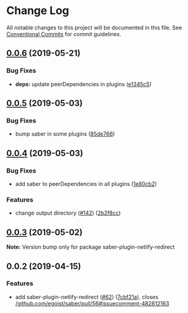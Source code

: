 # Change Log

All notable changes to this project will be documented in this file.
See [Conventional Commits](https://conventionalcommits.org) for commit guidelines.

## [0.0.6](https://github.com/egoist/saber/compare/saber-plugin-netlify-redirect@0.0.5...saber-plugin-netlify-redirect@0.0.6) (2019-05-21)

### Bug Fixes

- **deps:** update peerDependencies in plugins ([e1345c5](https://github.com/egoist/saber/commit/e1345c5))

## [0.0.5](https://github.com/egoist/saber/compare/saber-plugin-netlify-redirect@0.0.4...saber-plugin-netlify-redirect@0.0.5) (2019-05-03)

### Bug Fixes

- bump saber in some plugins ([85de766](https://github.com/egoist/saber/commit/85de766))

## [0.0.4](https://github.com/egoist/saber/compare/saber-plugin-netlify-redirect@0.0.3...saber-plugin-netlify-redirect@0.0.4) (2019-05-03)

### Bug Fixes

- add saber to peerDependencies in all plugins ([1e80cb2](https://github.com/egoist/saber/commit/1e80cb2))

### Features

- change output directory ([#142](https://github.com/egoist/saber/issues/142)) ([2b2f8cc](https://github.com/egoist/saber/commit/2b2f8cc))

## [0.0.3](https://github.com/egoist/saber/compare/saber-plugin-netlify-redirect@0.0.2...saber-plugin-netlify-redirect@0.0.3) (2019-05-02)

**Note:** Version bump only for package saber-plugin-netlify-redirect

## 0.0.2 (2019-04-15)

### Features

- add saber-plugin-netlify-redirect ([#62](https://github.com/egoist/saber/issues/62)) ([7cbf21a](https://github.com/egoist/saber/commit/7cbf21a)), closes [/github.com/egoist/saber/pull/56#issuecomment-482812163](https://github.com//github.com/egoist/saber/pull/56/issues/issuecomment-482812163)
